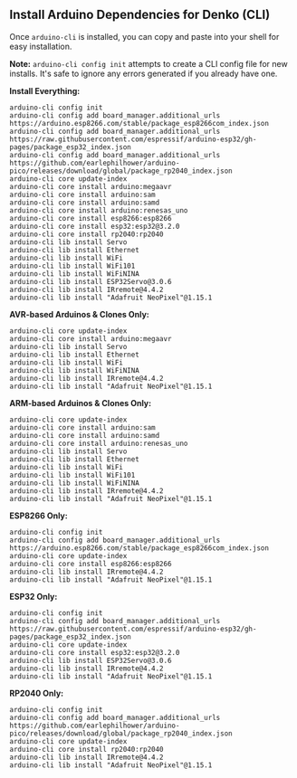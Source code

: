 ## Install Arduino Dependencies for Denko (CLI)

Once `arduino-cli` is installed, you can copy and paste into your shell for easy installation.

**Note:** `arduino-cli config init` attempts to create a CLI config file for new installs. It's safe to ignore any errors generated if you already have one.

**Install Everything:**
````shell
arduino-cli config init
arduino-cli config add board_manager.additional_urls https://arduino.esp8266.com/stable/package_esp8266com_index.json
arduino-cli config add board_manager.additional_urls https://raw.githubusercontent.com/espressif/arduino-esp32/gh-pages/package_esp32_index.json
arduino-cli config add board_manager.additional_urls https://github.com/earlephilhower/arduino-pico/releases/download/global/package_rp2040_index.json
arduino-cli core update-index
arduino-cli core install arduino:megaavr
arduino-cli core install arduino:sam
arduino-cli core install arduino:samd
arduino-cli core install arduino:renesas_uno
arduino-cli core install esp8266:esp8266
arduino-cli core install esp32:esp32@3.2.0
arduino-cli core install rp2040:rp2040
arduino-cli lib install Servo
arduino-cli lib install Ethernet
arduino-cli lib install WiFi
arduino-cli lib install WiFi101
arduino-cli lib install WiFiNINA
arduino-cli lib install ESP32Servo@3.0.6
arduino-cli lib install IRremote@4.4.2
arduino-cli lib install "Adafruit NeoPixel"@1.15.1
````

**AVR-based Arduinos & Clones Only:**
````shell
arduino-cli core update-index
arduino-cli core install arduino:megaavr
arduino-cli lib install Servo
arduino-cli lib install Ethernet
arduino-cli lib install WiFi
arduino-cli lib install WiFiNINA
arduino-cli lib install IRremote@4.4.2
arduino-cli lib install "Adafruit NeoPixel"@1.15.1
````

**ARM-based Arduinos & Clones Only:**
````shell
arduino-cli core update-index
arduino-cli core install arduino:sam
arduino-cli core install arduino:samd
arduino-cli core install arduino:renesas_uno
arduino-cli lib install Servo
arduino-cli lib install Ethernet
arduino-cli lib install WiFi
arduino-cli lib install WiFi101
arduino-cli lib install WiFiNINA
arduino-cli lib install IRremote@4.4.2
arduino-cli lib install "Adafruit NeoPixel"@1.15.1
````

**ESP8266 Only:**
````shell
arduino-cli config init
arduino-cli config add board_manager.additional_urls https://arduino.esp8266.com/stable/package_esp8266com_index.json
arduino-cli core update-index
arduino-cli core install esp8266:esp8266
arduino-cli lib install IRremote@4.4.2
arduino-cli lib install "Adafruit NeoPixel"@1.15.1
````

**ESP32 Only:**
````shell
arduino-cli config init
arduino-cli config add board_manager.additional_urls https://raw.githubusercontent.com/espressif/arduino-esp32/gh-pages/package_esp32_index.json
arduino-cli core update-index
arduino-cli core install esp32:esp32@3.2.0
arduino-cli lib install ESP32Servo@3.0.6
arduino-cli lib install IRremote@4.4.2
arduino-cli lib install "Adafruit NeoPixel"@1.15.1
````

**RP2040 Only:**
````shell
arduino-cli config init
arduino-cli config add board_manager.additional_urls https://github.com/earlephilhower/arduino-pico/releases/download/global/package_rp2040_index.json
arduino-cli core update-index
arduino-cli core install rp2040:rp2040
arduino-cli lib install IRremote@4.4.2
arduino-cli lib install "Adafruit NeoPixel"@1.15.1
````
